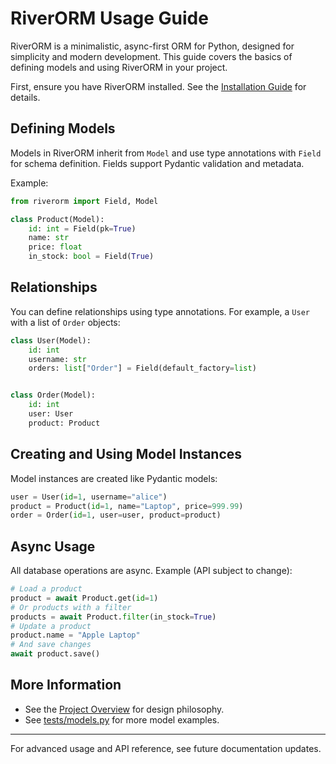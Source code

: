 # RiverORM Usage Guide

RiverORM is a minimalistic, async-first ORM for Python, designed for simplicity and modern development. This guide covers the basics of defining models and using RiverORM in your project.

First, ensure you have RiverORM installed. See the [Installation Guide](./INSTALL.md) for details.

## Defining Models

Models in RiverORM inherit from `Model` and use type annotations with `Field` for schema definition. Fields support Pydantic validation and metadata.

Example:

```python
from riverorm import Field, Model

class Product(Model):
    id: int = Field(pk=True)
    name: str
    price: float
    in_stock: bool = Field(True)
```

## Relationships

You can define relationships using type annotations. For example, a `User` with a list of `Order` objects:

```python
class User(Model):
    id: int
    username: str
    orders: list["Order"] = Field(default_factory=list)


class Order(Model):
    id: int
    user: User
    product: Product
```

## Creating and Using Model Instances

Model instances are created like Pydantic models:

```python
user = User(id=1, username="alice")
product = Product(id=1, name="Laptop", price=999.99)
order = Order(id=1, user=user, product=product)
```

## Async Usage

All database operations are async. Example (API subject to change):

```python
# Load a product
product = await Product.get(id=1)
# Or products with a filter
products = await Product.filter(in_stock=True)
# Update a product
product.name = "Apple Laptop"
# And save changes
await product.save()
```

## More Information

- See the [Project Overview](../README.md) for design philosophy.
- See [tests/models.py](../tests/models.py) for more model examples.

---

For advanced usage and API reference, see future documentation updates.
